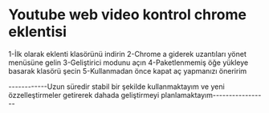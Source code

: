 # Youtube web video kontrol chrome eklentisi
1-İlk olarak eklenti klasörünü indirin
2-Chrome a giderek uzantıları yönet menüsüne gelin
3-Geliştirici modunu açın
4-Paketlenmemiş öğe yükleye basarak klasörü şecin
5-Kullanmadan önce kapat aç yapmanızı öneririm

------------Uzun süredir stabil bir şekilde kullanmaktayım ve yeni özzelleştirmeler getirerek dahada geliştirmeyi planlamaktayım-----------------

